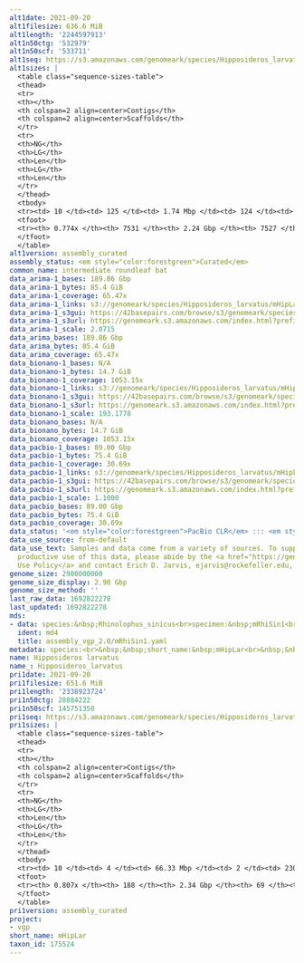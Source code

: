 ```yaml
---
alt1date: 2021-09-20
alt1filesize: 636.6 MiB
alt1length: '2244597913'
alt1n50ctg: '532979'
alt1n50scf: '533711'
alt1seq: https://s3.amazonaws.com/genomeark/species/Hipposideros_larvatus/mHipLar1/assembly_curated/mHipLar1.alt.cur.20210920.fasta.gz
alt1sizes: |
  <table class="sequence-sizes-table">
  <thead>
  <tr>
  <th></th>
  <th colspan=2 align=center>Contigs</th>
  <th colspan=2 align=center>Scaffolds</th>
  </tr>
  <tr>
  <th>NG</th>
  <th>LG</th>
  <th>Len</th>
  <th>LG</th>
  <th>Len</th>
  </tr>
  </thead>
  <tbody>
  <tr><td> 10 </td><td> 125 </td><td> 1.74 Mbp </td><td> 124 </td><td> 1.74 Mbp </td></tr><tr><td> 20 </td><td> 322 </td><td> 1.26 Mbp </td><td> 320 </td><td> 1.26 Mbp </td></tr><tr><td> 30 </td><td> 585 </td><td> 0.97 Mbp </td><td> 584 </td><td> 0.97 Mbp </td></tr><tr><td> 40 </td><td> 930 </td><td> 0.73 Mbp </td><td> 928 </td><td> 0.73 Mbp </td></tr><tr style="background-color:#cccccc;"><td> 50 </td><td> 1395 </td><td> 0.53 Mbp </td><td> 1392 </td><td> 0.53 Mbp </td></tr><tr><td> 60 </td><td> 2050 </td><td> 359.97 Kbp </td><td> 2047 </td><td> 360.26 Kbp </td></tr><tr><td> 70 </td><td> 3168 </td><td> 166.28 Kbp </td><td> 3164 </td><td> 166.28 Kbp </td></tr><tr><td> 80 </td><td> 0 </td><td>  </td><td> 0 </td><td>  </td></tr><tr><td> 90 </td><td> 0 </td><td>  </td><td> 0 </td><td>  </td></tr><tr><td> 100 </td><td> 0 </td><td>  </td><td> 0 </td><td>  </td></tr></tbody>
  <tfoot>
  <tr><th> 0.774x </th><th> 7531 </th><th> 2.24 Gbp </th><th> 7527 </th><th> 2.24 Gbp </th></tr>
  </tfoot>
  </table>
alt1version: assembly_curated
assembly_status: <em style="color:forestgreen">Curated</em>
common_name: intermediate roundleaf bat
data_arima-1_bases: 189.86 Gbp
data_arima-1_bytes: 85.4 GiB
data_arima-1_coverage: 65.47x
data_arima-1_links: s3://genomeark/species/Hipposideros_larvatus/mHipLar1/genomic_data/arima/<br>
data_arima-1_s3gui: https://42basepairs.com/browse/s3/genomeark/species/Hipposideros_larvatus/mHipLar1/genomic_data/arima/
data_arima-1_s3url: https://genomeark.s3.amazonaws.com/index.html?prefix=species/Hipposideros_larvatus/mHipLar1/genomic_data/arima/
data_arima-1_scale: 2.0715
data_arima_bases: 189.86 Gbp
data_arima_bytes: 85.4 GiB
data_arima_coverage: 65.47x
data_bionano-1_bases: N/A
data_bionano-1_bytes: 14.7 GiB
data_bionano-1_coverage: 1053.15x
data_bionano-1_links: s3://genomeark/species/Hipposideros_larvatus/mHipLar1/genomic_data/bionano/<br>
data_bionano-1_s3gui: https://42basepairs.com/browse/s3/genomeark/species/Hipposideros_larvatus/mHipLar1/genomic_data/bionano/
data_bionano-1_s3url: https://genomeark.s3.amazonaws.com/index.html?prefix=species/Hipposideros_larvatus/mHipLar1/genomic_data/bionano/
data_bionano-1_scale: 193.1778
data_bionano_bases: N/A
data_bionano_bytes: 14.7 GiB
data_bionano_coverage: 1053.15x
data_pacbio-1_bases: 89.00 Gbp
data_pacbio-1_bytes: 75.4 GiB
data_pacbio-1_coverage: 30.69x
data_pacbio-1_links: s3://genomeark/species/Hipposideros_larvatus/mHipLar1/genomic_data/pacbio/<br>
data_pacbio-1_s3gui: https://42basepairs.com/browse/s3/genomeark/species/Hipposideros_larvatus/mHipLar1/genomic_data/pacbio/
data_pacbio-1_s3url: https://genomeark.s3.amazonaws.com/index.html?prefix=species/Hipposideros_larvatus/mHipLar1/genomic_data/pacbio/
data_pacbio-1_scale: 1.1000
data_pacbio_bases: 89.00 Gbp
data_pacbio_bytes: 75.4 GiB
data_pacbio_coverage: 30.69x
data_status: '<em style="color:forestgreen">PacBio CLR</em> ::: <em style="color:forestgreen">Arima</em>'
data_use_source: from-default
data_use_text: Samples and data come from a variety of sources. To support fair and
  productive use of this data, please abide by the <a href="https://genome10k.soe.ucsc.edu/data-use-policies/">Data
  Use Policy</a> and contact Erich D. Jarvis, ejarvis@rockefeller.edu, with any questions.
genome_size: 2900000000
genome_size_display: 2.90 Gbp
genome_size_method: ''
last_raw_data: 1692822278
last_updated: 1692822278
mds:
- data: species:&nbsp;Rhinolophus_sinicus<br>specimen:&nbsp;mRhiSin1<br>projects:<br>&nbsp;&nbsp;-&nbsp;vgp<br>primary:&nbsp;s3://genomeark/species/Rhinolophus_sinicus/mRhiSin1/assembly_vgp_2.0/mRhiSin1.pri.asm.20210801.fasta.gz<br>haplotigs:&nbsp;s3://genomeark/species/Rhinolophus_sinicus/mRhiSin1/assembly_vgp_2.0/mRhiSin1.alt.asm.20210801.fasta.gz<br>hic_bam:&nbsp;s3://genomeark/species/Rhinolophus_sinicus/mRhiSin1/assembly_vgp_2.0/evaluation/pretext/s2/mRhiSin1_s2.bam<br>pretext:&nbsp;s3://genomeark/species/Rhinolophus_sinicus/mRhiSin1/assembly_vgp_2.0/evaluation/pretext/s2/mRhiSin1_s2.pretext<br>kmer_spectra_img:&nbsp;s3://genomeark/species/Rhinolophus_sinicus/mRhiSin1/assembly_vgp_2.0/evaluation/merqury/p1q2_hifi/p1q2.hifi.spectra-cn.fl.png<br>pipeline:<br>&nbsp;&nbsp;-&nbsp;hifiasm&nbsp;(0.12-r304)<br>&nbsp;&nbsp;-&nbsp;purge_dups&nbsp;(1.2.5)<br>&nbsp;&nbsp;-&nbsp;bionano_solve&nbsp;(Solve3.6.1_11162020)<br>&nbsp;&nbsp;-&nbsp;salsa&nbsp;(v2.2)
  ident: md4
  title: assembly_vgp_2.0/mRhiSin1.yaml
metadata: species:<br>&nbsp;&nbsp;short_name:&nbsp;mHipLar<br>&nbsp;&nbsp;name:&nbsp;Hipposideros&nbsp;larvatus<br>&nbsp;&nbsp;taxon_id:&nbsp;175524<br>&nbsp;&nbsp;common_name:&nbsp;intermediate&nbsp;roundleaf&nbsp;bat<br>&nbsp;&nbsp;order:<br>&nbsp;&nbsp;&nbsp;&nbsp;name:&nbsp;Chiroptera<br>&nbsp;&nbsp;family:<br>&nbsp;&nbsp;&nbsp;&nbsp;name:&nbsp;Hipposideridae<br>&nbsp;&nbsp;individuals:<br>&nbsp;&nbsp;&nbsp;&nbsp;-&nbsp;short_name:&nbsp;mHipLar1<br>&nbsp;&nbsp;&nbsp;&nbsp;&nbsp;&nbsp;provider:&nbsp;Jianguo&nbsp;Lu<br>&nbsp;&nbsp;&nbsp;&nbsp;&nbsp;&nbsp;sex:&nbsp;male<br>&nbsp;&nbsp;genome_size:&nbsp;2900000000<br>&nbsp;&nbsp;genome_size_method:<br>&nbsp;&nbsp;project:&nbsp;[&nbsp;vgp&nbsp;]<br>
name: Hipposideros larvatus
name_: Hipposideros_larvatus
pri1date: 2021-09-20
pri1filesize: 651.6 MiB
pri1length: '2338923724'
pri1n50ctg: 28884222
pri1n50scf: 145751350
pri1seq: https://s3.amazonaws.com/genomeark/species/Hipposideros_larvatus/mHipLar1/assembly_curated/mHipLar1.pri.cur.20210920.fasta.gz
pri1sizes: |
  <table class="sequence-sizes-table">
  <thead>
  <tr>
  <th></th>
  <th colspan=2 align=center>Contigs</th>
  <th colspan=2 align=center>Scaffolds</th>
  </tr>
  <tr>
  <th>NG</th>
  <th>LG</th>
  <th>Len</th>
  <th>LG</th>
  <th>Len</th>
  </tr>
  </thead>
  <tbody>
  <tr><td> 10 </td><td> 4 </td><td> 66.33 Mbp </td><td> 2 </td><td> 230.78 Mbp </td></tr><tr><td> 20 </td><td> 9 </td><td> 55.07 Mbp </td><td> 3 </td><td> 220.06 Mbp </td></tr><tr><td> 30 </td><td> 15 </td><td> 40.91 Mbp </td><td> 4 </td><td> 200.44 Mbp </td></tr><tr><td> 40 </td><td> 22 </td><td> 34.75 Mbp </td><td> 6 </td><td> 185.55 Mbp </td></tr><tr style="background-color:#cccccc;"><td> 50 </td><td> 31 </td><td style="background-color:#88ff88;"> 28.88 Mbp </td><td> 8 </td><td style="background-color:#88ff88;"> 145.75 Mbp </td></tr><tr><td> 60 </td><td> 43 </td><td> 20.65 Mbp </td><td> 10 </td><td> 111.27 Mbp </td></tr><tr><td> 70 </td><td> 61 </td><td> 12.58 Mbp </td><td> 13 </td><td> 79.35 Mbp </td></tr><tr><td> 80 </td><td> 120 </td><td> 1.42 Mbp </td><td> 21 </td><td> 3.07 Mbp </td></tr><tr><td> 90 </td><td> 0 </td><td>  </td><td> 0 </td><td>  </td></tr><tr><td> 100 </td><td> 0 </td><td>  </td><td> 0 </td><td>  </td></tr></tbody>
  <tfoot>
  <tr><th> 0.807x </th><th> 188 </th><th> 2.34 Gbp </th><th> 69 </th><th> 2.34 Gbp </th></tr>
  </tfoot>
  </table>
pri1version: assembly_curated
project:
- vgp
short_name: mHipLar
taxon_id: 175524
---
```

